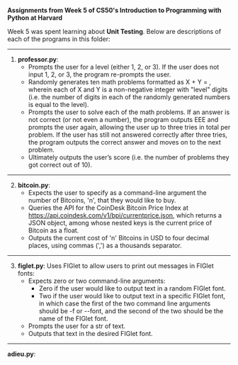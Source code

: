 **Assignments from Week 5 of CS50's Introduction to Programming with Python at Harvard**

Week 5 was spent learning about **Unit Testing**. Below are descriptions of each of the programs in this folder:  
  
-----------------------------------------------------------------------------------------------------------------------------------------------------------
  
1. **professor.py**: 
   - Prompts the user for a level (either 1, 2, or 3). If the user does not input 1, 2, or 3, the program re-prompts the user.
   - Randomly generates ten math problems formatted as X + Y = , wherein each of X and Y is a non-negative integer with "level" digits (i.e. the number of digits in each of the randomly generated numbers is equal to the level).
   - Prompts the user to solve each of the math problems. If an answer is not correct (or not even a number), the program outputs EEE and prompts the user again, allowing the user up to three tries in total per problem. If the user has still not answered correctly after three tries, the program outputs the correct answer and moves on to the next problem.
   - Ultimately outputs the user’s score (i.e. the number of problems they got correct out of 10).
  
-----------------------------------------------------------------------------------------------------------------------------------------------------------
  
2. **bitcoin.py**: 
   - Expects the user to specify as a command-line argument the number of Bitcoins, 'n', that they would like to buy.
   - Queries the API for the CoinDesk Bitcoin Price Index at https://api.coindesk.com/v1/bpi/currentprice.json, which returns a JSON object, among whose nested keys is the current price of Bitcoin as a float.
   - Outputs the current cost of 'n' Bitcoins in USD to four decimal places, using commas (',') as a thousands separator.
  
-----------------------------------------------------------------------------------------------------------------------------------------------------------
  
3. **figlet.py**: Uses FIGlet to allow users to print out messages in FIGlet fonts:
   - Expects zero or two command-line arguments:
      - Zero if the user would like to output text in a random FIGlet font.
      - Two if the user would like to output text in a specific FIGlet font, in which case the first of the two command line arguments should be -f or --font, and the second of the two should be the name of the FIGlet font.
   - Prompts the user for a str of text.
   - Outputs that text in the desired FIGlet font.
  
-----------------------------------------------------------------------------------------------------------------------------------------------------------
  
**adieu.py**: 
